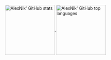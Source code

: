 <a href="https://github.com/AlexNik">
  <img align="center" height="165em" src="http://stats.nikolaev.expert:9000?username=AlexNik&show_icons=true&theme=dracula&hide_border=true&count_private=true&include_all_commits=true" alt="AlexNik' GitHub stats" />
  <img align="center" height="165em" src="https://github-readme-stats.vercel.app/api/top-langs/?username=AlexNik&theme=dracula&hide_border=true&layout=compact&include_all_commits=true&count_private=true&langs_count=8" alt="AlexNik' GitHub top languages" />
</a>
